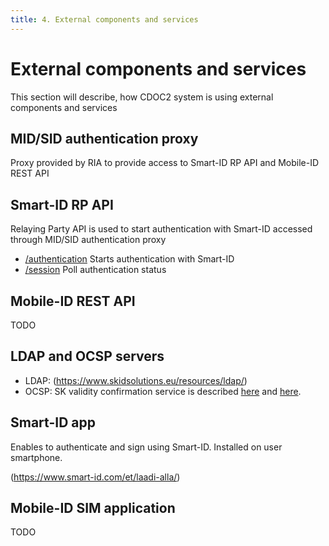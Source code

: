 ```yaml
---
title: 4. External components and services
---
```

# External components and services

This section will describe, how CDOC2 system is using external components and services

## MID/SID authentication proxy

Proxy provided by RIA to provide access to Smart-ID RP API and Mobile-ID REST API

## Smart-ID RP API

Relaying Party API is used to start authentication with Smart-ID accessed through MID/SID authentication proxy

* [/authentication](https://github.com/SK-EID/smart-id-documentation/blob/v2/README.md#239-authentication-session)
  Starts authentication with Smart-ID
* [/session](https://github.com/SK-EID/smart-id-documentation/blob/v2/README.md#2311-session-status)
  Poll authentication status

## Mobile-ID REST API

TODO

## LDAP and OCSP servers

* LDAP: (<https://www.skidsolutions.eu/resources/ldap/>)
* OCSP: SK validity confirmation service is described [here](https://github.com/SK-EID/ocsp/wiki) and [here](http://open-eid.github.io/#_comp_central_conf_server_interfaces).

## Smart-ID app

Enables to authenticate and sign using Smart-ID. Installed on user smartphone.

(<https://www.smart-id.com/et/laadi-alla/>)

## Mobile-ID SIM application

TODO
